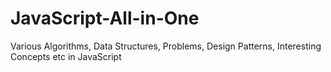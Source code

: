 # JavaScript-All-in-One
Various Algorithms, Data Structures, Problems, Design Patterns, Interesting Concepts etc in JavaScript
